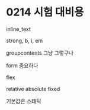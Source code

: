 # 0214 시험 대비용





inline_text

strong, b, i, em



groupcontents 그냥 그렇구나

form 중요하다



flex



relative absolute fixed

기본값은 스태틱